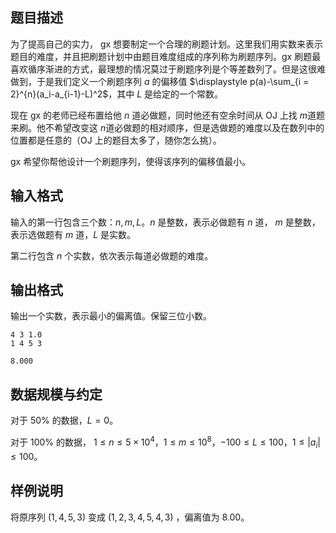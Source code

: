 ## 题目描述

为了提高自己的实力， gx 想要制定一个合理的刷题计划。这里我们用实数来表示题目的难度，并且把刷题计划中由题目难度组成的序列称为刷题序列。gx 刷题最喜欢循序渐进的方式，最理想的情况莫过于刷题序列是个等差数列了。但是这很难做到，于是我们定义一个刷题序列 $a$​​​ 的偏移值 $\displaystyle p(a)-\sum_{i = 2}^{n}(a_i-a_{i-1}-L)^2$​，其中 $L$​  是给定的一个常数。

现在 gx 的老师已经布置给他 $n$​​​ 道必做题，同时他还有空余时间从 OJ 上找 $m$​​ 道题来刷。他不希望改变这 $n$​​ 道必做题的相对顺序，但是选做题的难度以及在数列中的位置都是任意的（OJ 上的题目太多了，随你怎么挑）。

gx 希望你帮他设计一个刷题序列，使得该序列的偏移值最小。

## 输入格式

输入的第一行包含三个数：$n, m, L$。$n$ 是整数，表示必做题有 $n$ 道， $m$ 是整数，表示选做题有 $m$ 道，$L$ 是实数。

第二行包含 $n$ 个实数，依次表示每道必做题的难度。

## 输出格式

输出一个实数，表示最小的偏离值。保留三位小数。

```input1
4 3 1.0
1 4 5 3
```

```output1
8.000
```

## 数据规模与约定

对于 $50\%$ 的数据，$L=0$。

对于 $100\%$ 的数据， $1\le n\le 5\times 10^4$，$1\le m\le 10^8$，$-100\le L\le 100$，$1\le |a_i|\le 100$。

## 样例说明

将原序列 $(1,4,5,3)$ 变成 $(1,2,3,4,5,4,3)$ ，偏离值为 $8.00$。

